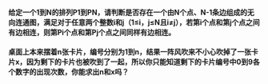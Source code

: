 #### 给定一个1到N的排列P1到PN，请判断是否存在一个由N个点、N-1条边组成的无向连通图，满足对于任意两个整数i和j（1≤i，j≤N且i≠j），若第i个点和第j个点之间有边相连，则第Pi个点和第Pj个点之间同样有边相连。


#### 桌面上本来摆着n张卡片，编号分别为1到n，结果一阵风吹来不小心吹掉了一张卡片x，因为剩下的卡片也被吹到了一起，所以你只能知道剩下的卡片编号中0到9各个数字的出现次数，你能求出n和x吗？
